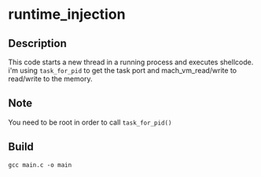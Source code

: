 # runtime_injection

## Description

This code starts a new thread in a running process and executes shellcode.
i'm using `task_for_pid` to get the task port and mach_vm_read/write to read/write to 
the memory.

## Note

You need to be root in order to call `task_for_pid()`

## Build

`gcc main.c -o main`
